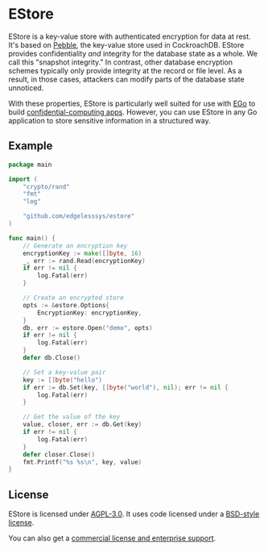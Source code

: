 # EStore

EStore is a key-value store with authenticated encryption for data at rest.
It's based on [Pebble](https://github.com/cockroachdb/pebble), the key-value store used in CockroachDB.
EStore provides confidentiality *and* integrity for the database state as a whole.
We call this "snapshot integrity."
In contrast, other database encryption schemes typically only provide integrity at the record or file level.
As a result, in those cases, attackers can modify parts of the database state unnoticed.

With these properties, EStore is particularly well suited for use with [EGo](https://github.com/edgelesssys/ego) to build [confidential-computing apps](https://www.edgeless.systems/confidential-computing).
However, you can use EStore in any Go application to store sensitive information in a structured way.

## Example

```go
package main

import (
	"crypto/rand"
	"fmt"
	"log"

	"github.com/edgelesssys/estore"
)

func main() {
	// Generate an encryption key
	encryptionKey := make([]byte, 16)
	_, err := rand.Read(encryptionKey)
	if err != nil {
		log.Fatal(err)
	}

	// Create an encrypted store
	opts := &estore.Options{
		EncryptionKey: encryptionKey,
	}
	db, err := estore.Open("demo", opts)
	if err != nil {
		log.Fatal(err)
	}
	defer db.Close()

	// Set a key-value pair
	key := []byte("hello")
	if err := db.Set(key, []byte("world"), nil); err != nil {
		log.Fatal(err)
	}

	// Get the value of the key
	value, closer, err := db.Get(key)
	if err != nil {
		log.Fatal(err)
	}
	defer closer.Close()
	fmt.Printf("%s %s\n", key, value)
}
```

## License

EStore is licensed under [AGPL-3.0](LICENSE).
It uses code licensed under a [BSD-style license](LICENSE.pebble).

You can also get a [commercial license and enterprise support](https://www.edgeless.systems/enterprise-support).
